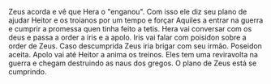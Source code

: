 
Zeus acorda e vê que Hera o "enganou". Com isso ele diz seu plano de ajudar Heitor e os troianos por um tempo e forçar Aquiles a entrar na guerra e cumprir a promessa quen tinha feito a tetis. Hera vai conversar com os deus e passa a order a iris e a apolo. Iris vai falar com poisidon sobre a order de Zeus. Caso descumprida Zeus iria brigar com seu irmão. Poseidon aceita. Apolo vai até Heitor a anima os treinos. Eles tem uma reviravolta na guerra e chegam destruindo as naus dos gregos. O plano de Zeus está se cumprindo.